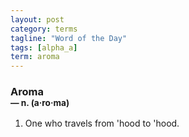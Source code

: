```yaml
---
layout: post
category: terms
tagline: "Word of the Day"
tags: [alpha_a]
term: aroma
---
```


<h3>Aroma<br/> <small>&mdash; n. (a<span>&middot;</span>ro<span>&middot;</span>ma)</small></h3>
<p><ol><li>One who travels from 'hood to 'hood.</li>
</ol></p>
